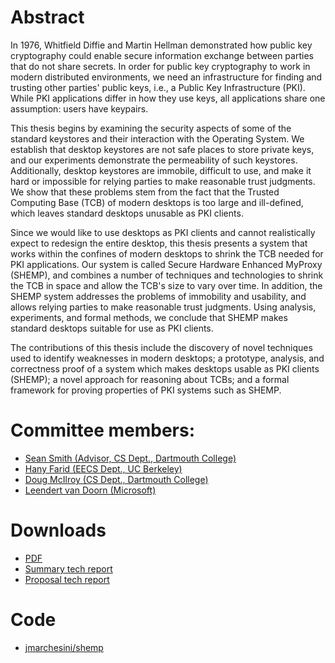 # Abstract
In 1976, Whitfield Diffie and Martin Hellman demonstrated how public key cryptography could enable secure information exchange between parties that do not share secrets. In order for public key cryptography to work in modern distributed environments, we need an infrastructure for finding and trusting other parties' public keys, i.e., a Public Key Infrastructure (PKI). While PKI applications differ in how they use keys, all applications share one assumption: users have keypairs.

This thesis begins by examining the security aspects of some of the standard keystores and their interaction with the Operating System. We establish that desktop keystores are not safe places to store private keys, and our experiments demonstrate the permeability of such keystores. Additionally, desktop keystores are immobile, difficult to use, and make it hard or impossible for relying parties to make reasonable trust judgments. We show that these problems stem from the fact that the Trusted Computing Base (TCB) of modern desktops is too large and ill-defined, which leaves standard desktops unusable as PKI clients.

Since we would like to use desktops as PKI clients and cannot realistically expect to redesign the entire desktop, this thesis presents a system that works within the confines of modern desktops to shrink the TCB needed for PKI applications. Our system is called Secure Hardware Enhanced MyProxy (SHEMP), and combines a number of techniques and technologies to shrink the TCB in space and allow the TCB's size to vary over time. In addition, the SHEMP system addresses the problems of immobility and usability, and allows relying parties to make reasonable trust judgments. Using analysis, experiments, and formal methods, we conclude that SHEMP makes standard desktops suitable for use as PKI clients.

The contributions of this thesis include the discovery of novel techniques used to identify weaknesses in modern desktops; a prototype, analysis, and correctness proof of a system which makes desktops usable as PKI clients (SHEMP); a novel approach for reasoning about TCBs; and a formal framework for proving properties of PKI systems such as SHEMP.

# Committee members:

- [Sean Smith (Advisor, CS Dept., Dartmouth College)](https://www.cs.dartmouth.edu/~sws/)
- [Hany Farid (EECS Dept., UC Berkeley)](https://farid.berkeley.edu/)
- [Doug McIlroy (CS Dept., Dartmouth College)](https://www.cs.dartmouth.edu/~doug/)
- [Leendert van Doorn (Microsoft)](https://www.paramecium.org:4443/~leendert/index.html)

# Downloads
- [PDF](thesis.pdf)
- [Summary tech report](tr2005-532-shemp.pdf)
- [Proposal tech report](tr2004-525.pdf)

# Code
- [jmarchesini/shemp](https://github.com/jmarchesini/shemp)
